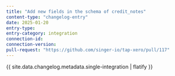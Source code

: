 ```yaml
---
title: "Add new fields in the schema of credit_notes"
content-type: "changelog-entry"
date: 2025-01-20
entry-type: 
entry-category: integration
connection-id: 
connection-version: 
pull-request: "https://github.com/singer-io/tap-xero/pull/117"
---
```

{{ site.data.changelog.metadata.single-integration | flatify }}